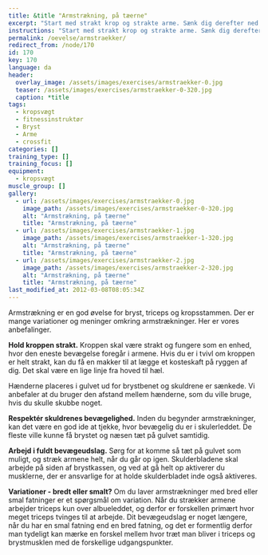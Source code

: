 ```yaml
---
title: &title "Armstrækning, på tæerne"
excerpt: "Start med strakt krop og strakte arme. Sænk dig derefter ned mod gulvet og stræk armene igen. Hold kroppen ret gennem hele øvelsen."
instructions: "Start med strakt krop og strakte arme. Sænk dig derefter ned mod gulvet og stræk armene igen. Hold kroppen ret gennem hele øvelsen."
permalink: /oevelse/armstraekker/
redirect_from: /node/170
id: 170
key: 170
language: da
header:
  overlay_image: /assets/images/exercises/armstraekker-0.jpg
  teaser: /assets/images/exercises/armstraekker-0-320.jpg
  caption: *title
tags:
  - kropsvægt
  - fitnessinstruktør
  - Bryst
  - Arme
  - crossfit
categories: []
training_type: [] 
training_focus: []
equipment:
  - kropsvægt
muscle_group: []
gallery:
  - url: /assets/images/exercises/armstraekker-0.jpg
    image_path: /assets/images/exercises/armstraekker-0-320.jpg
    alt: "Armstrækning, på tæerne"
    title: "Armstrækning, på tæerne"
  - url: /assets/images/exercises/armstraekker-1.jpg
    image_path: /assets/images/exercises/armstraekker-1-320.jpg
    alt: "Armstrækning, på tæerne"
    title: "Armstrækning, på tæerne"
  - url: /assets/images/exercises/armstraekker-2.jpg
    image_path: /assets/images/exercises/armstraekker-2-320.jpg
    alt: "Armstrækning, på tæerne"
    title: "Armstrækning, på tæerne"
last_modified_at: 2012-03-08T08:05:34Z
---
```


Armstrækning er en god øvelse for bryst, triceps og kropsstammen. Der er mange variationer og meninger omkring armstrækninger. Her er vores anbefalinger.

**Hold kroppen strakt.** Kroppen skal være strakt og fungere som en enhed, hvor den eneste bevægelse foregår i armene. Hvis du er i tvivl om kroppen er helt strakt, kan du få en makker til at lægge et kosteskaft på ryggen af dig. Det skal være en lige linje fra hoved til hæl.

Hænderne placeres i gulvet ud for brystbenet og skuldrene er sænkede. Vi anbefaler at du bruger den afstand mellem hænderne, som du ville bruge, hvis du skulle skubbe noget.

**Respektér skuldrenes bevægelighed.** Inden du begynder armstrækninger, kan det være en god ide at tjekke, hvor bevægelig du er i skulerleddet. De fleste ville kunne få brystet og næsen tæt på gulvet samtidig.

**Arbejd i fuldt bevægeudslag.** Sørg for at komme så tæt på gulvet som muligt, og stræk armene helt, når du går op igen. Skulderbladene skal arbejde på siden af brystkassen, og ved at gå helt op aktiverer du musklerne, der er ansvarlige for at holde skulderbladet inde også aktiveres.

**Variationer - bredt eller smalt?** Om du laver armstrækninger med bred eller smal fatninger er et spørgsmål om variation. Når du strækker armene arbejder triceps kun over albueleddet, og derfor er forskellen primært hvor meget triceps tvinges til at arbejde. Dit bevægeudslag er noget længere, når du har en smal fatning end en bred fatning, og det er formentlig derfor man tydeligt kan mærke en forskel mellem hvor træt man bliver i triceps og brystmusklen med de forskellige udgangspunkter.
